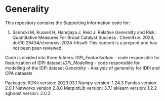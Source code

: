 # Generality

This repository contains the Supporting Information code for:
1. Sanocki M, Russell H, Handjaya J, Reid J. Relative Generality and Risk: Quantitative Measures For Broad Catalyst Success . ChemRxiv. 2024; doi:10.26434/chemrxiv-2024-h5sw5 This content is a preprint and has not been peer-reviewed.

Code is divided into three folders: 
*IDPi_Featuriization* - code responsible for featurization of IDPi dataset
*IDPi_Modelling* - code responsible for modelling of the IDPi dataset
*Generality* - Analysis of generality for IDPi and CPA datasets


Packages:
RDKit version:  2023.03.1
Numpy version: 1.24.3
Pandas version: 2.0.1
Networkx version 2.8.8
MatplotLib version: 3.7.1
sklearn version: 1.2.2
xgboost version: 2.0.2

